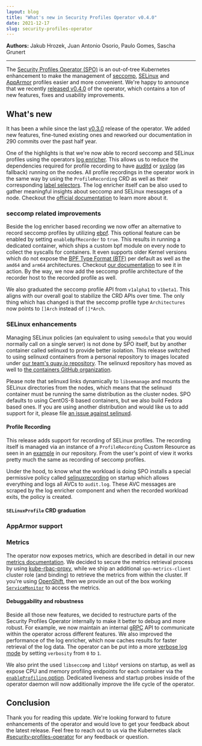 ```yaml
---
layout: blog
title: "What's new in Security Profiles Operator v0.4.0"
date: 2021-12-17
slug: security-profiles-operator
---
```


**Authors:** Jakub Hrozek, Juan Antonio Osorio, Paulo Gomes, Sascha Grunert

---

The [Security Profiles Operator (SPO)](https://sigs.k8s.io/security-profiles-operator)
is an out-of-tree Kubernetes enhancement to make the management of
[seccomp](https://en.wikipedia.org/wiki/Seccomp),
[SELinux](https://en.wikipedia.org/wiki/Security-Enhanced_Linux) and
[AppArmor](https://en.wikipedia.org/wiki/AppArmor) profiles easier and more
convenient. We're happy to announce that we recently [released
v0.4.0](https://github.com/kubernetes-sigs/security-profiles-operator/releases/tag/v0.4.0)
of the operator, which contains a ton of new features, fixes and usability
improvements.

## What's new

It has been a while since the last
[v0.3.0](https://github.com/kubernetes-sigs/security-profiles-operator/releases/tag/v0.3.0)
release of the operator. We added new features, fine-tuned existing ones and
reworked our documentation in 290 commits over the past half year.

One of the highlights is that we're now able to record seccomp and SELinux
profiles using the operators [log enricher](https://github.com/kubernetes-sigs/security-profiles-operator/blob/71b3915/installation-usage.md#log-enricher-based-recording).
This allows us to reduce the dependencies required for profile recording to have
[auditd](https://linux.die.net/man/8/auditd) or
[syslog](https://en.wikipedia.org/wiki/Syslog) (as fallback) running on the
nodes. All profile recordings in the operator work in the same way by using the
`ProfileRecording` CRD as well as their corresponding [label
selectors](/docs/concepts/overview/working-with-objects/labels). The log
enricher itself can be also used to gather meaningful insights about seccomp and
SELinux messages of a node. Checkout the [official
documentation](https://github.com/kubernetes-sigs/security-profiles-operator/blob/71b3915/installation-usage.md#using-the-log-enricher)
to learn more about it.

### seccomp related improvements

Beside the log enricher based recording we now offer an alternative to record
seccomp profiles by utilizing [ebpf](https://ebpf.io). This optional feature can
be enabled by setting `enableBpfRecorder` to `true`. This results in running a
dedicated container, which ships a custom bpf module on every node to collect
the syscalls for containers. It even supports older Kernel versions which do not
expose the [BPF Type Format (BTF)](https://www.kernel.org/doc/html/latest/bpf/btf.html) per
default as well as the `amd64` and `arm64` architectures. Checkout
[our documentation](https://github.com/kubernetes-sigs/security-profiles-operator/blob/71b3915/installation-usage.md#ebpf-based-recording)
to see it in action. By the way, we now add the seccomp profile architecture of
the recorder host to the recorded profile as well.

We also graduated the seccomp profile API from `v1alpha1` to `v1beta1`. This
aligns with our overall goal to stabilize the CRD APIs over time. The only thing
which has changed is that the seccomp profile type `Architectures` now points to
`[]Arch` instead of `[]*Arch`.

### SELinux enhancements

Managing SELinux policies (an equivalent to using `semodule` that
you would normally call on a single server) is not done by SPO
itself, but by another container called selinuxd to provide better
isolation. This release switched to using selinuxd containers from
a personal repository to images located under [our team's quay.io
repository](https://quay.io/organization/security-profiles-operator).
The selinuxd repository has moved as well to [the containers GitHub
organization](https://github.com/containers/selinuxd).

Please note that selinuxd links dynamically to `libsemanage` and mounts the
SELinux directories from the nodes, which means that the selinuxd container
must be running the same distribution as the cluster nodes. SPO defaults
to using CentOS-8 based containers, but we also build Fedora based ones.
If you are using another distribution and would like us to add support for
it, please file [an issue against selinuxd](https://github.com/containers/selinuxd/issues).

#### Profile Recording

This release adds support for recording of SELinux profiles.
The recording itself is managed via an instance of a `ProfileRecording` Custom
Resource as seen in an
[example](https://github.com/kubernetes-sigs/security-profiles-operator/blob/main/examples/profilerecording-selinux-logs.yaml)
in our repository. From the user's point of view it works pretty much the same
as recording of seccomp profiles.

Under the hood, to know what the workload is doing SPO installs a special
permissive policy called [selinuxrecording](https://github.com/kubernetes-sigs/security-profiles-operator/blob/main/deploy/base/profiles/selinuxrecording.cil)
on startup which allows everything and logs all AVCs to `audit.log`.
These AVC messages are scraped by the log enricher component and when
the recorded workload exits, the policy is created.

#### `SELinuxProfile` CRD graduation

<!--
- #675, @JAORMX
-->

### AppArmor support

<!--
- Add CRD type to represent AppArmor profiles. (#643, @pjbgf)
- `spod` can load and unload AppArmor profiles into clusters host servers.
  `spod` now runs as `root` and `privileged` when apparmor is enabled. (#680, @pjbgf)
-->

### Metrics

The operator now exposes metrics, which are described in detail in
our new [metrics documentation](https://github.com/kubernetes-sigs/security-profiles-operator/blob/71b3915/installation-usage.md#using-metrics).
We decided to secure the metrics retrieval process by using
[kube-rbac-proxy](https://github.com/brancz/kube-rbac-proxy), while we ship an
additional `spo-metrics-client` cluster role (and binding) to retrieve the
metrics from within the cluster. If you're using
[OpenShift](https://www.redhat.com/en/technologies/cloud-computing/openshift),
then we provide an out of the box working
[`ServiceMonitor`](https://github.com/kubernetes-sigs/security-profiles-operator/blob/71b3915/installation-usage.md#automatic-servicemonitor-deployment)
to access the metrics.

#### Debuggability and robustness

Beside all those new features, we decided to restructure parts of the Security
Profiles Operator internally to make it better to debug and more robust. For
example, we now maintain an internal [gRPC](https://grpc.io) API to communicate
within the operator across different features. We also improved the performance
of the log enricher, which now caches results for faster retrieval of the log
data. The operator can be put into a more [verbose log mode](https://github.com/kubernetes-sigs/security-profiles-operator/blob/71b3915/installation-usage.md#set-logging-verbosity)
by setting `verbosity` from `0` to `1`.

We also print the used `libseccomp` and `libbpf` versions on startup, as well as
expose CPU and memory profiling endpoints for each container via the
[`enableProfiling` option](https://github.com/kubernetes-sigs/security-profiles-operator/blob/71b3915/installation-usage.md#enable-cpu-and-memory-profiling).
Dedicated liveness and startup probes inside of the operator daemon will now
additionally improve the life cycle of the operator.

## Conclusion

Thank you for reading this update. We're looking forward to future enhancements
of the operator and would love to get your feedback about the latest release.
Feel free to reach out to us via the Kubernetes slack
[#security-profiles-operator](https://kubernetes.slack.com/messages/security-profiles-operator)
for any feedback or question.
